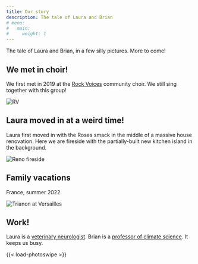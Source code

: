 ```yaml
---
title: Our story
description: The tale of Laura and Brian
# menu:
#   main:
#     weight: 1
---
```


The tale of Laura and Brian, in a few silly pictures. More to come!

## We met in choir!

We first met in 2019 at the [Rock Voices](https://rockvoices.com) community choir. We still sing together with this group!

<!-- {{< gallery dir="/images/story/" />}} -->

![RV](/images/story/RockVoices_nose.JPG)

## Laura moved in at a weird time!

Laura first moved in with the Roses smack in the middle of a massive house renovation. Here we are fireside with the partially-built new kitchen island in the background.

![Reno fireside](/images/story/reno_fireside.jpeg)

## Family vacations

<!-- {{< gallery dir="/images/story/" />}} -->

France, summer 2022.

![Trianon at Versailles](/images/story/trianon.jpeg)

## Work!

Laura is a [veterinary neurologist](https://www.uvsonline.com/doctors/laura-krzykowski/). Brian is a [professor of climate science](https://brian-rose.github.io). It keeps us busy.

<!-- {{< gallery dir="/images/story/" />}} -->

{{< load-photoswipe >}}
